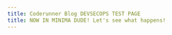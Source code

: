 ```yaml
---
title: Coderunner Blog DEVSECOPS TEST PAGE
title: NOW IN MINIMA DUDE! Let's see what happens!
---
```


